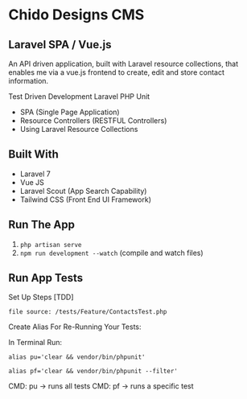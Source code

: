 # Chido Designs CMS

## Laravel SPA /  Vue.js 

An API driven application, built with Laravel resource collections, that enables me via a vue.js frontend to create, edit and store contact information.

Test Driven Development Laravel PHP Unit 

* SPA (Single Page Application) 
* Resource Controllers (RESTFUL Controllers)
* Using Laravel Resource Collections

## Built With
* Laravel 7
* Vue JS 
* Laravel Scout (App Search Capability)
* Tailwind CSS (Front End UI Framework)


## Run The App 
1. `php artisan serve`
2. `npm run development --watch` (compile and watch files)


## Run App Tests

Set Up Steps [TDD]

`file source: /tests/Feature/ContactsTest.php`

Create Alias For Re-Running Your Tests:

In Terminal Run: 

`alias pu='clear && vendor/bin/phpunit'`

`alias pf='clear && vendor/bin/phpunit --filter'`

CMD: pu -> runs all tests
CMD: pf <testname> -> runs a specific test
